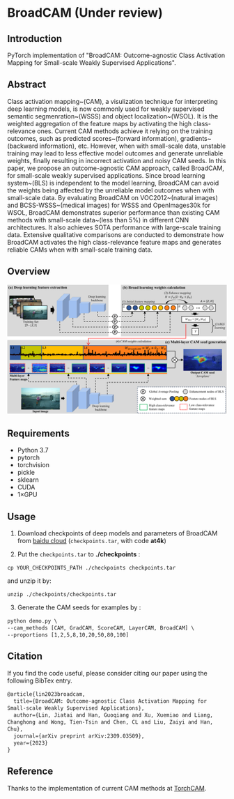 # BroadCAM (Under review)

## Introduction

PyTorch implementation of "BroadCAM: Outcome-agnostic Class Activation Mapping for Small-scale Weakly Supervised Applications".

## Abstract
Class activation mapping~(CAM), a visulization technique for interpreting deep learning models, is now commonly used for weakly supervised semantic segmenration~(WSSS) and object localization~(WSOL). It is the weighted aggregation of the feature maps by activating the high class-relevance ones. Current CAM methods achieve it relying on the training outcomes, such as predicted scores~(forward information), gradients~(backward information), etc. However, when with small-scale data, unstable training may lead to less effective model outcomes and generate unreliable weights, finally resulting in incorrect activation and noisy CAM seeds. In this paper, we propose an outcome-agnostic CAM approach, called BroadCAM, for small-scale weakly supervised applications. Since broad learning system~(BLS) is independent to the model learning, BroadCAM can avoid the weights being affected by the unreliable model outcomes when with small-scale data. By evaluating BroadCAM on VOC2012~(natural images) and BCSS-WSSS~(medical images) for WSSS and OpenImages30k for WSOL, BroadCAM demonstrates superior performance than existing CAM methods with small-scale data~(less than 5%) in different CNN architectures. It also achieves SOTA performance with large-scale training data. Extensive qualitative comparisons are conducted to demonstrate how BroadCAM activates the high class-relevance feature maps and generates reliable CAMs when with small-scale training data.

## Overview
![Overall architecture](BroadCAM_pipline.png)

## Requirements
- Python 3.7
- pytorch
- torchvision
- pickle
- sklearn
- CUDA
- 1×GPU

## Usage

1. Download checkpoints of deep models and parameters of BroadCAM from [baidu cloud](https://pan.baidu.com/s/13uqLvMKU_9eyjuj0DENNUg) (``checkpoints.tar``, with code **at4k**)

2. Put the ``checkpoints.tar`` to **./checkpoints** :

```
cp YOUR_CHECKPOINTS_PATH ./checkpoints checkpoints.tar
```
and unzip it by:
```
unzip ./checkpoints/checkpoints.tar
```

3. Generate the CAM seeds for examples by :
```
python demo.py \
--cam_methods [CAM, GradCAM, ScoreCAM, LayerCAM, BroadCAM] \
--proportions [1,2,5,8,10,20,50,80,100]
```
## Citation
If you find the code useful, please consider citing our paper using the following BibTex entry.
```
@article{lin2023broadcam,
  title={BroadCAM: Outcome-agnostic Class Activation Mapping for Small-scale Weakly Supervised Applications},
  author={Lin, Jiatai and Han, Guoqiang and Xu, Xuemiao and Liang, Changhong and Wong, Tien-Tsin and Chen, CL and Liu, Zaiyi and Han, Chu},
  journal={arXiv preprint arXiv:2309.03509},
  year={2023}
}
```

## Reference

Thanks to the implementation of current CAM methods at [TorchCAM](https://github.com/ZhugeKongan/TorchCAM).

